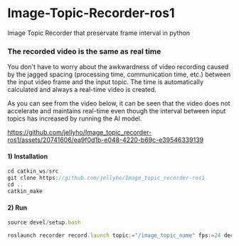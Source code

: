# Image-Topic-Recorder-ros1
Image Topic Recorder that preservate frame interval in python


### The recorded video is the same as real time
You don't have to worry about the awkwardness of video recording caused by the jagged spacing (processing time, communication time, etc.) between the input video frame and the input topic. The time is automatically calculated and always a real-time video is created.

As you can see from the video below, it can be seen that the video does not accelerate and maintains real-time even though the interval between input topics has increased by running the AI model.

https://github.com/jellyho/Image_topic_recorder-ros1/assets/20741606/ea9f0d1b-e048-4220-b69c-e39546339139


#### 1) Installation
```jsx
cd catkin_ws/src
git clone https://github.com/jellyho/Image_topic_recorder-ros1
cd ..
catkin_make
```

#### 2) Run
```jsx
source devel/setup.bash

roslaunch recorder record.launch topic:="/image_topic_name" fps:=24 decoding:="bgr8"
```